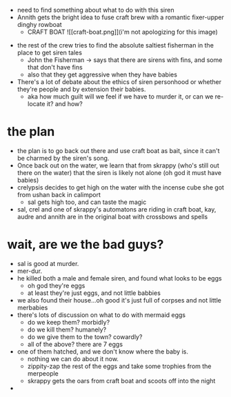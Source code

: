 - need to find something about what to do with this siren
- Annith gets the bright idea to fuse craft brew with a romantic fixer-upper dinghy rowboat
	- CRAFT BOAT
	![[craft-boat.png]](i'm not apologizing for this image)
* the rest of the crew tries to find the absolute saltiest fisherman in the place to get siren tales
	* John the Fisherman -> says that there are sirens with fins, and some that don't have fins
	* also that they get aggressive when they have babies
* There's a lot of debate about the ethics of siren personhood or whether they're people and by extension their babies.
	* aka how much guilt will we feel if we have to murder it, or can we re-locate it?  and how?
	
# the plan
- the plan is to go back out there and use craft boat as bait, since it can't be charmed by the siren's song.
- Once back out on the water, we learn that from skrappy (who's still out there on the water) that the siren is likely not alone (oh god it must have babies)
- crelypsis decides to get high on the water with the incense cube she got from ushan back in calimport
	- sal gets high too, and can taste the magic
- sal, crel and one of skrappy's automatons are riding in craft boat, kay, audre and annith are in the original boat with crossbows and spells

# wait, are we the bad guys?
- sal is good at murder.
- mer-dur.
- he killed both a male and female siren, and found what looks to be eggs
	- oh god they're eggs
	- at least they're just eggs, and not little babbies
- we also found their house...oh good it's just full of corpses and not little merbabies
- there's lots of discussion on what to do with mermaid eggs
	- do we keep them?  morbidly?
	- do we kill them?  humanely?
	- do we give them to the town?  cowardly?
	- all of the above?  there are 7 eggs
- one of them hatched, and we don't know where the baby is.
	- nothing we can do about it now.
	- zippity-zap the rest of the eggs and take some trophies from the merpeople
	- skrappy gets the oars from craft boat and scoots off into the night
- 